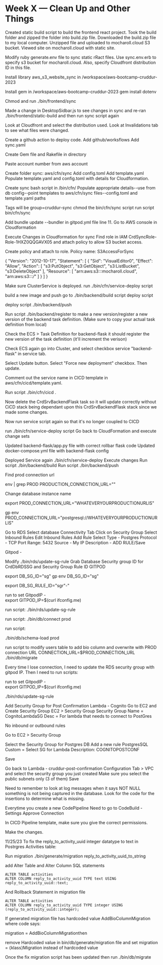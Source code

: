 # Week X — Clean Up and Other Things

Created static build script to build the frontend react project.
Took the build folder and zipped the folder into build.zip file.
Downloaded the build.zip file to my local computer.
Unzipped file and uploaded to mocharoll.cloud S3 bucket.
Viewed site on mocharoll.cloud with static site.

Modify ruby generate.env file to sync static rRact files.
Use sync.env.erb to specify s3 bucket for mocharoll.cloud.
Also, specify Cloudfront distribution ID in this file.

Install library aws_s3_website_sync in /workspace/aws-bootcamp-cruddur-2023

Install gem in /workspace/aws-bootcamp-cruddur-2023
gem install dotenv

Chmod and run ./bin/frontend/sync

Made a change in DesktopSidbar.js to see changes in sync and re-ran
./bin/frontend/static-build
and then run sync script again

Look at Cloudfront and select the distribution used. Look at Invalidations tab to see what files were changed.

Create a github action to deploy code.
Add github/worksflows
Add sync.yaml

Create Gem file and Rakefile in directory

Paste account number from aws account

Create folder sync: aws/cfn/sync
Add config.toml
Add template.yaml
Populate template.yaml and config.toml with details for Cloudformation.

Create sync bash script in /bin/cfn/
Populate appropriate details--use from db config--point templates to aws/cfn/sync files--config.toml and template.yaml paths

Tags will be group=cruddur-sync
chmod the bin/cfn/sync script
run script bin/cfn/sync

Add bundle update --bundler in gitpod.yml file line 11.
Go to AWS console in Cloudformation

Execute Changes in Cloudformation for sync
Find role in IAM CrdSyncRole-Role-1HXZ0QQGAVX05 and attach policy to allow S3 bucket access.

Create policy and attach to role.
Policy name: S3AccessForSync

{
"Version": "2012-10-17",
"Statement": [
{
"Sid": "VisualEditor0",
"Effect": "Allow",
"Action": [
"s3:PutObject",
"s3:GetObject",
"s3:ListBucket",
"s3:DeleteObject"
],
"Resource": [
"arn:aws:s3:::mocharoll.cloud",
"arn:aws:s3:::*/*"
]
}
]
}

Make sure ClusterService is deployed.
run ./bin/cfn/service-deploy script

build a new image and push
go to ./bin/backend/build script
deploy script

deploy script ./bin/backend/push

Run script ./bin/backend/register to make a new version/register a new version of the backend task
definition.
(Make sure to copy your actual task definition from local)

Check the ECS > Task Definition for backend-flask it should register the new version of the task definition (it'll increment the verison)

Check ECS again go into Cluster, and select checkbox service "backend-flask" in service tab.

Select Update button.
Select "Force new deployment" checkbox. Then update.

Comment out the service name in CICD template in aws/cfn/cicd/template.yaml.

Run script ./bin/cfn/cicd .

Now delete the CrdSrvBackendFlask task so it will update correctly without CiCD stack being dependant upon this CrdSrvBackendFlask stack since we made some changes.

Now run service script again so that it's no longer coupled to CICD

run ./bin/cfn/service-deploy script
Go back to CloudFormation and execute change sets

Updated backend-flask/app.py file with correct rollbar flask code
Updated docker-compose.yml file with backend-flask config

Deployed Service again ./bin/cfn/service-deploy
Execute changes
Run script ./bin/backend/build
Run script ./bin/backend/push

Find prod connection url

env | grep PROD
PRODUCTION_CONNECTION_URL=""

Change database instance name

export PROD_CONNECTION_URL="WHATEVERYOURPRODUCTIONURLIS"

gp env PROD_CONNECTION_URL="postgresql://WHATEVERYOURPRODUCTIONURLIS"

Go to RDS
Select database
Connectivity Tab
Click on Security Group
Select Inbound Rules
Edit Inbound Rules
Add Rule
Select
Type - Postgres
Protocol - TCP
Port Range: 5432
Source - My IP
Description -
ADD RULE/Save

Gitpod -

Modify ./bin/rds/update-sg-rule
Grab Database Security group ID for CrdDbRDSSG
and Security Group Rule ID GITPOD

export DB_SG_ID="sg"
gp env DB_SG_ID="sg"

export DB_SG_RULE_ID="sgr"-"

run to set GitpodIP -  
export GITPOD_IP=$(curl ifconfig.me)

run script:
./bin/rds/update-sg-rule

run script:
./bin/db/connect prod

run script:

./bin/db/schema-load prod

run script to modify users table to add bio column and overwrite with PROD connection URL
CONNECTION_URL=$PROD_CONNECTION_URL ./bin/db/migrate

Every time I lose connection, I need to update the RDS security group with gitpod IP. Then I need to run scripts:

run to set GitpodIP -  
export GITPOD_IP=$(curl ifconfig.me)

./bin/rds/update-sg-rule

Add Security Group for Post Confirmation Lambda - Cognito
Go to EC2 and Create Security Group
EC2 > Security Group
Security Group Name = CognitoLambdaSG
Desc = For lambda that needs to connect to PostGres

No inbound or outbound rules

Go to EC2 > Security Group

Select the Security Group for Postgres DB
Add a new rule
PostgresSQL
Custom = Select SG for Lambda
Description: COGNITOPOSTCONF

Save

Go back to Lambda - cruddur-post-confirmation
Configuration Tab > VPC
and select the security group you just created
Make sure you select the public subnets only (3 of them)
Save

Need to remember to look at log messages when it says NOT NULL something is not being captured in the database. Look for the code for the insertions to determine what is missing.

Everytime you create a new CodePipeline
Need to go to CodeBuild - Settings
Approve Connection

In CICD Pipeline template, make sure you give the correct permissions.

Make the changes.


11/25/23
To fix the reply_to_activity_uuid integer datatype to text in Postrgres Activities table:

Run migration
./bin/generate/migration reply_to_activity_uuid_to_string

add Alter Table and Alter Column SQL statements

    ALTER TABLE activities
    ALTER COLUMN reply_to_activity_uuid TYPE text USING reply_to_activity_uuid::text;


And Rollback Statement in migration file

    ALTER TABLE activities
    ALTER COLUMN reply_to_activity_uuid TYPE integer USING (reply_to_activity_uuid::integer);

If generated migration file has hardcoded value
AddBioColumnMigration
where code says:

migration = AddBioColumnMigrationthen

remove Hardcoded value in bin/db/generate/migration file
and set
migration = {klass}Migration
instead of hardcoded value

Once the fix migration script has been updated
then run
./bin/db/migrate
